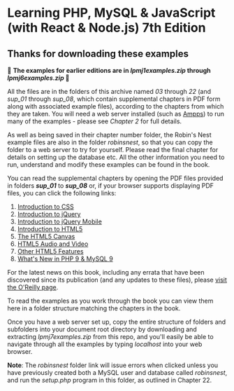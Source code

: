 <h1>Learning PHP, MySQL & JavaScript (with React &amp; Node.js) 7th Edition</h1>

<h2>Thanks for downloading these examples</h2>

🔴 <b>The examples for earlier editions are in <i>lpmj1examples.zip</i> through <i>lpmj6examples.zip</i> 🔴

</b><p>All the files are in the folders of this archive named <i>03</i> through <i>22</i> (and <i>sup_01</i> through <i>sup_08</i>, which contain supplemental chapters in PDF form along with associated example files), according to the chapters from which they are taken. You will need a web server installed (such as <a href='http://ampps.com/'>Ampps</a>) to run many of the examples - please see <i>Chapter 2</i> for full details.</p>

<p>As well as being saved in their chapter number folder, the Robin's Nest example files are also in the folder <i>robinsnest</i>, so that you can copy the folder to a web server to try for yourself. Please read the final chapter for details on setting up the database etc. All the other information you need to run, understand and modify these examples can be found in the book.</p>

<p>You can read the supplemental chapters by opening the PDF files provided in folders <i><b>sup_01</b></i> to <i><b>sup_08</b></i> or, if your browser supports displaying PDF files, you can click the following links:</p>
    
<ol>
  <li><a href='sup_01/Sup_01 - Introduction to CSS.pdf'>            Introduction to CSS</a></li>
  <li><a href='sup_02/Sup_02 - Introduction to jQuery.pdf'>         Introduction to jQuery</a></li>
  <li><a href='sup_03/Sup_03 - Introduction to jQuery Mobile.pdf'>  Introduction to jQuery Mobile</a></li>
  <li><a href='sup_04/Sup_04 - Introduction to HTML5.pdf'>          Introduction to HTML5</a></li>
  <li><a href='sup_05/Sup_05 - The HTML5 Canvas.pdf'>               The HTML5 Canvas</a></li>
  <li><a href='sup_06/Sup_06 - HTML5 Audio and Video.pdf'>          HTML5 Audio and Video</a></li>
  <li><a href='sup_07/Sup_07 - Other HTML5 Features.pdf'>           Other HTML5 Features</a></li>
  <li><a href="sup_08/Sup_08 - What's New in PHP 9 & MySQL 9.pdf">  What's New in PHP 9 & MySQL 9</a></li>
</ol>

<p>For the latest news on this book, including any errata that have been discovered since its publication (and any updates to these files), please <a href='[https://oreil.ly/learning-php-mysql-js-7e](https://www.oreilly.com/library/view/learning-php-mysql/9781098152345/)'>visit the O'Reilly page</a>.

<p>To read the examples as you work through the book you can view them here in a folder structure matching the chapters in the book.</p>

<p>Once you have a web server set up, copy the entire structure of folders and subfolders into your document root directory by downloading and extracting <i>lpmj7examples.zip</i> from this repo, and you'll easily be able to navigate through all the examples by typing <i>localhost</i> into your web browser.
    
<p><b>Note</b>: The <i>robinsnest</i> folder link will issue errors when clicked unless you have previously created both a MySQL user and database called <i>robinsnest</i>, and run the <i>setup.php</i> program in this folder, as outlined in Chapter 22.</p>
